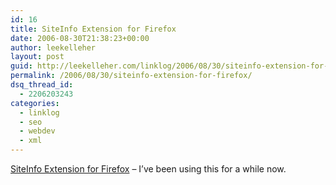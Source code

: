 ```yaml
---
id: 16
title: SiteInfo Extension for Firefox
date: 2006-08-30T21:38:23+00:00
author: leekelleher
layout: post
guid: http://leekelleher.com/linklog/2006/08/30/siteinfo-extension-for-firefox/
permalink: /2006/08/30/siteinfo-extension-for-firefox/
dsq_thread_id:
  - 2206203243
categories:
  - linklog
  - seo
  - webdev
  - xml
---
```

[SiteInfo Extension for Firefox](http://blog.a9.com/blog/2006/02/15/siteinfo-extension-for-firefox/) &#8211; I&#8217;ve been using this for a while now.